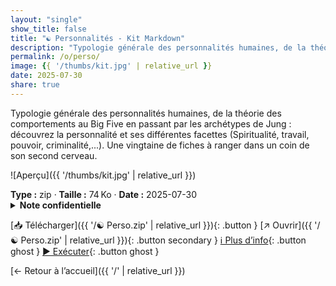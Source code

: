 ```yaml
---
layout: "single"
show_title: false
title: "☯ Personnalités - Kit Markdown"
description: "Typologie générale des personnalités humaines, de la théorie des comportements au Big Five en passant par les archétypes de Jung : découvrez la personnalité et ses différentes facettes (Spiritualité, travail, pouvoir, criminalité,...). Une vingtaine de fiches à ranger dans un coin de son second cerveau."
permalink: /o/perso/
image: {{ '/thumbs/kit.jpg' | relative_url }}
date: 2025-07-30
share: true
---
```



Typologie générale des personnalités humaines, de la théorie des comportements au Big Five en passant par les archétypes de Jung : découvrez la personnalité et ses différentes facettes (Spiritualité, travail, pouvoir, criminalité,...). Une vingtaine de fiches à ranger dans un coin de son second cerveau.

![Aperçu]({{ '/thumbs/kit.jpg' | relative_url }})

<div class="info-box"><strong>Type :</strong> zip · <strong>Taille :</strong> 74 Ko · <strong>Date :</strong> 2025-07-30</div>

<details class="notice notice--warning"><summary><strong>Note confidentielle</strong></summary><p>Mot de passe : batman1234</p></details>

[📥 Télécharger]({{ '/☯ Perso.zip' | relative_url }}){: .button }
[↗ Ouvrir]({{ '/☯ Perso.zip' | relative_url }}){: .button secondary }
[ℹ️ Plus d’info](https://publish.obsidian.md/ouaisfieu/%E2%96%B6+NOS+KITS+%E2%97%80/Kits){: .button ghost }
[▶️ Exécuter](https://publish.obsidian.md/ouaisfieu/%E2%96%B6+NOS+KITS+%E2%97%80/Kits){: .button ghost }

[← Retour à l’accueil]({{ '/' | relative_url }})

